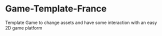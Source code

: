 # Game-Template-France
Template Game to change assets and have some interaction with an easy 2D game platform
